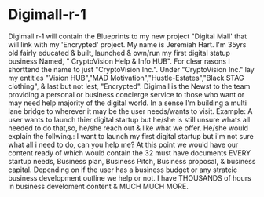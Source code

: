 # Digimall-r-1
Digimall r-1 will contain the Blueprints to my new project "Digital Mall' that will link with my 'Encrypted' project.
My name is Jeremiah Hart. I'm 35yrs old fairly educated & built, launched & own/run my first digital statup business Named, " CryptoVision Help & Info HUB". 
For clear rasons I shorttend the name to just "CryptoVision Inc.".
Under "CryptoVision Inc." lay my entities "Vision HUB","MAD Motivation","Hustle-Estates","Black STAG clothing", & last but not lest, "Encrypted".
Digimall is the Newst to the team providing a personal or business concierge service to those who want or may need help majority of the digital world.
In a sense I'm building a multi lane bridge to wherever it may be the user needs/wants to visit. 
Example: A user wants to launch thier digital startup but he/she is still unsure whats all needed to do that,so, he/she reach out & like what we offer. He/she would explain the follwing.: I want to launch my first digital startup but i'm not sure what all i need to do, can you help me?
At this point we would have our content ready of which would contain the 32 must have documents EVERY startup needs, Business plan, Business Pitch, Business proposal, & business capital. Depending on if the user has a business budget or any strateic business development outline we help or not. I have THOUSANDS of hours in business develoment content & MUCH MUCH MORE.
